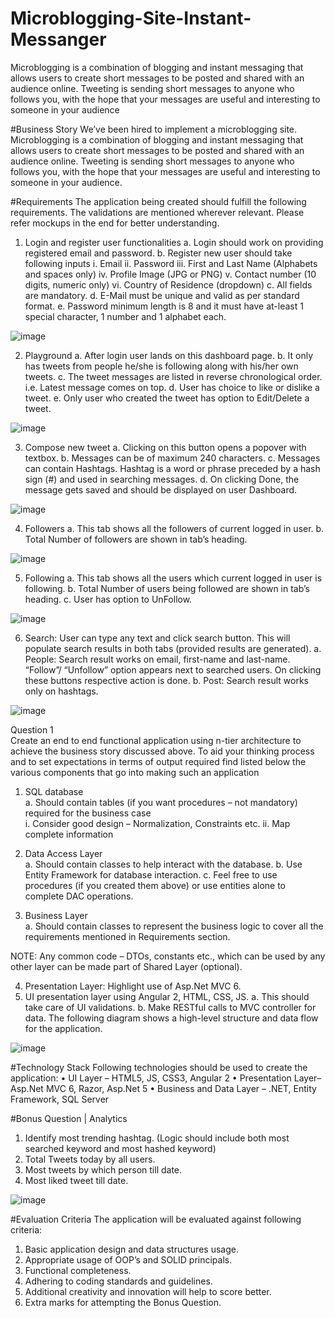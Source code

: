 # Microblogging-Site-Instant-Messanger

Microblogging is a combination of blogging and instant messaging that allows users to create short messages to be posted and shared with an audience online.
Tweeting is sending short messages to anyone who follows you, with the hope that your messages are useful and interesting to someone in your audience


#Business Story
We’ve been hired to implement a microblogging site. Microblogging is a combination of blogging and instant messaging that allows users to create short messages to be posted and shared with an audience online.
Tweeting is sending short messages to anyone who follows you, with the hope that your messages are useful and interesting to someone in your audience. 

#Requirements
The application being created should fulfill the following requirements. The validations are mentioned wherever relevant. Please refer mockups in the end for better understanding.

1.	Login and register user functionalities
a.	Login should work on providing registered email and password.
b.	Register new user should take following inputs
i.	Email
ii.	Password
iii.	First and Last Name (Alphabets and spaces only)
iv.	Profile Image (JPG or PNG)
v.	Contact number (10 digits, numeric only)
vi.	Country of Residence (dropdown)
c.	All fields are mandatory.
d.	E-Mail must be unique and valid as per standard format.
e.	Password minimum length is 8 and it must have at-least 1 special character, 1 number and 1 alphabet each.

![image](https://user-images.githubusercontent.com/44699205/121890833-67e73380-cd38-11eb-80da-30c0b53c6106.png)

 

2.	Playground
a.	After login user lands on this dashboard page.
b.	It only has tweets from people he/she is following along with his/her own tweets.
c.	The tweet messages are listed in reverse chronological order. i.e. Latest message comes on top.
d.	User has choice to like or dislike a tweet.
e.	Only user who created the tweet has option to Edit/Delete a tweet.

![image](https://user-images.githubusercontent.com/44699205/121890886-759cb900-cd38-11eb-8413-77b0c643d898.png)


 
3.	Compose new tweet
a.	Clicking on this button opens a popover with textbox.
b.	Messages can be of maximum 240 characters.
c.	Messages can contain Hashtags.
Hashtag is a word or phrase preceded by a hash sign (#) and used in searching messages.
d.	On clicking Done, the message gets saved and should be displayed on user Dashboard.

![image](https://user-images.githubusercontent.com/44699205/121890918-81887b00-cd38-11eb-9eee-d3da1c0610c2.png)


 
4.	Followers
a.	This tab shows all the followers of current logged in user.
b.	Total Number of followers are shown in tab’s heading.

 ![image](https://user-images.githubusercontent.com/44699205/121890959-8e0cd380-cd38-11eb-8272-2e509eb2f271.png)


5.	Following
a.	This tab shows all the users which current logged in user is following.
b.	Total Number of users being followed are shown in tab’s heading.
c.	User has option to UnFollow.

![image](https://user-images.githubusercontent.com/44699205/121891002-98c76880-cd38-11eb-813a-addaf490b3c4.png)


 
6.	Search: User can type any text and click search button. This will populate search results in both tabs (provided results are generated).
a.	People: Search result works on email, first-name and last-name.
“Follow”/ “Unfollow” option appears next to searched users.
On clicking these buttons respective action is done.
b.	Post: Search result works only on hashtags.

![image](https://user-images.githubusercontent.com/44699205/121891035-a0870d00-cd38-11eb-93fa-66e921d4a9aa.png)


 
Question 1										
Create an end to end functional application using n-tier architecture to achieve the business story discussed above. To aid your thinking process and to set expectations in terms of output required find listed below the various components that go into making such an application

1.	SQL database									
a.	Should contain tables (if you want procedures – not mandatory) required for the business case  			
i.	Consider good design – Normalization, Constraints etc.
ii.	Map complete information

2.	Data Access Layer 								
a.	Should contain classes to help interact with the database.
b.	Use Entity Framework for database interaction.
c.	Feel free to use procedures (if you created them above) or use entities alone to complete DAC operations.

3.	Business Layer								 
a.	Should contain classes to represent the business logic to cover all the requirements mentioned in Requirements section.

NOTE: Any common code – DTOs, constants etc., which can be used by any other layer can be made part of Shared Layer (optional).

4.	Presentation Layer: Highlight use of Asp.Net MVC 6.
5.	UI presentation layer using Angular 2, HTML, CSS, JS.
a.	This should take care of UI validations.
b.	Make RESTful calls to MVC controller for data.
The following diagram shows a high-level structure and data flow for the application.

![image](https://user-images.githubusercontent.com/44699205/121891083-ae3c9280-cd38-11eb-8f0b-8f259b247d70.png)

 
#Technology Stack
Following technologies should be used to create the application:
•	UI Layer – HTML5, JS, CSS3, Angular 2
•	Presentation Layer– Asp.Net MVC 6, Razor, Asp.Net 5
•	Business and Data Layer – .NET, Entity Framework, SQL Server

#Bonus Question | Analytics
1.	Identify most trending hashtag. (Logic should include both most searched keyword and most hashed keyword)
2.	Total Tweets today by all users.
3.	Most tweets by which person till date.
4.	Most liked tweet till date.
  
![image](https://user-images.githubusercontent.com/44699205/121891128-b8f72780-cd38-11eb-958c-1ef9cda19fe3.png)


#Evaluation Criteria
The application will be evaluated against following criteria:
1.	Basic application design and data structures usage.
2.	Appropriate usage of OOP’s and SOLID principals.
3.	Functional completeness.
4.	Adhering to coding standards and guidelines.
5.	Additional creativity and innovation will help to score better.
6.	Extra marks for attempting the Bonus Question.

